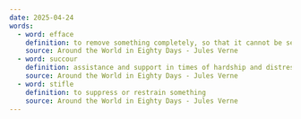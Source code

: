 ```yaml
---
date: 2025-04-24
words:
  - word: efface
    definition: to remove something completely, so that it cannot be seen or noticed
    source: Around the World in Eighty Days - Jules Verne
  - word: succour
    definition: assistance and support in times of hardship and distress
    source: Around the World in Eighty Days - Jules Verne
  - word: stifle
    definition: to suppress or restrain something
    source: Around the World in Eighty Days - Jules Verne
---
```

